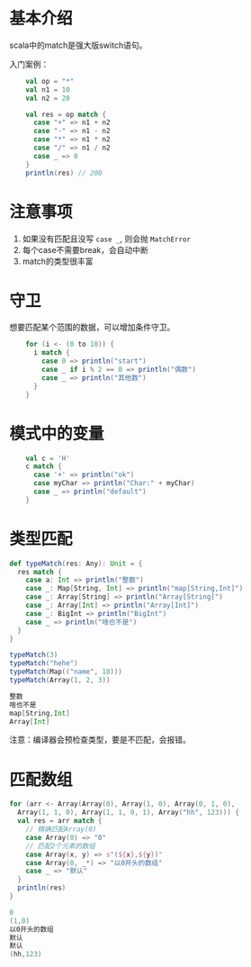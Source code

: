 
# 基本介绍

scala中的match是强大版switch语句。

入门案例：
```scala
    val op = "*"
    val n1 = 10
    val n2 = 20

    val res = op match {
      case "+" => n1 + n2
      case "-" => n1 - n2
      case "*" => n1 * n2
      case "/" => n1 / n2
      case _ => 0
    }
    println(res) // 200
```

# 注意事项

1. 如果没有匹配且没写 `case _`, 则会抛 `MatchError`
2. 每个case不需要break，会自动中断
3. match的类型很丰富

# 守卫

想要匹配某个范围的数据，可以增加条件守卫。

```scala
    for (i <- (0 to 10)) {
      i match {
        case 0 => println("start")
        case _ if i % 2 == 0 => println("偶数")
        case _ => println("其他数")
      }
    }
```

# 模式中的变量

```scala
    val c = 'H'
    c match {
      case '+' => println("ok")
      case myChar => println("Char:" + myChar)
      case _ => println("default")
    }
```

# 类型匹配

```scala
def typeMatch(res: Any): Unit = {
  res match {
    case a: Int => println("整数")
    case _: Map[String, Int] => println("map[String,Int]")
    case _: Array[String] => println("Array[String]")
    case _: Array[Int] => println("Array[Int]")
    case _: BigInt => println("BigInt")
    case _ => println("啥也不是")
  }
}

typeMatch(3)
typeMatch("hehe")
typeMatch(Map(("name", 18)))
typeMatch(Array(1, 2, 3))

整数
啥也不是
map[String,Int]
Array[Int]
```

注意：编译器会预检查类型，要是不匹配，会报错。

# 匹配数组

```scala
for (arr <- Array(Array(0), Array(1, 0), Array(0, 1, 0),
  Array(1, 1, 0), Array(1, 1, 0, 1), Array("hh", 123))) {
  val res = arr match {
    // 精确匹配Array(0)
    case Array(0) => "0"
    // 匹配2个元素的数组
    case Array(x, y) => s"(${x},${y})"
    case Array(0, _*) => "以0开头的数组"
    case _ => "默认"
  }
  println(res)
}

0
(1,0)
以0开头的数组
默认
默认
(hh,123)
```


